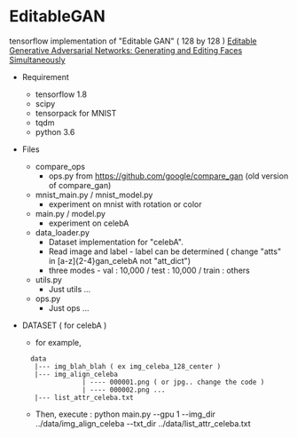 # EditableGAN
tensorflow implementation of "Editable GAN" ( 128 by 128 )
[Editable Generative Adversarial Networks: Generating and Editing Faces Simultaneously](https://arxiv.org/abs/1807.07700)

* Requirement
    * tensorflow 1.8
    * scipy
    * tensorpack for MNIST 
    * tqdm
    * python 3.6
    
* Files
    * compare_ops
       * ops.py from https://github.com/google/compare_gan (old version of compare_gan)
    * mnist_main.py / mnist_model.py
       * experiment on mnist with rotation or color
    * main.py / model.py
       * experiment on celebA
    * data_loader.py
      * Dataset implementation for "celebA".
      * Read image and label - label can be determined ( change "atts" in [a-z]{2-4}gan_celebA not "att_dict")
      * three modes - val : 10,000 / test : 10,000 / train : others
   * utils.py
      * Just utils ...
   * ops.py
      * Just ops ...
      
* DATASET ( for celebA )
   * for example,
   ```
     data
      |--- img_blah_blah ( ex img_celeba_128_center )
      |--- img_align_celeba
                  | ---- 000001.png ( or jpg.. change the code )
                  | ---- 000002.png ...
      |--- list_attr_celeba.txt
   ```
   * Then, execute : python main.py --gpu 1 --img_dir ../data/img_align_celeba --txt_dir ../data/list_attr_celeba.txt
